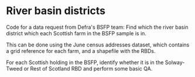 # River basin districts

Code for a data request from Defra's BSFP team:
Find which the river basin district which each Scottish farm in the BSFP sample is in.

This can be done using the June census addresses dataset, which contains a grid reference for each farm, and a shapefile with the RBDs.

For each Scottish holding in the BSFP, identify whether it is in the Solway-Tweed or Rest of Scotland RBD and perform some basic QA.
